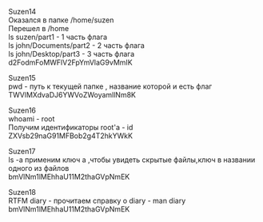 Suzen14 \
Оказался в папке /home/suzen \
Перешел в /home \
ls suzen/part1 - 1 часть флага \
ls john/Documents/part2 - 2 часть флага \
ls john/Desktop/part3 - 3 часть флага \
d2FodmFoMWFlV2FpYmVlaG9vMmIK 


Suzen15 \
pwd - путь к текущей папке , название которой и есть флаг \
TWVlMXdvaDJ6YWVoZWoyamllNm8K 


Suzen16 \
whoami - root \
Получим идентификаторы root'a  - id \
ZXVsb29naG91MFBob2g4T2hkYWkK 


Suzen17 \
ls -a применим ключ а ,чтобы увидеть скрытые файлы,ключ в названии одного из файлов \
bmVlNm1lMEhhaU11M2thaGVpNmEK 


Suzen18 \
RTFM diary - прочитаем справку о diary - man diary \
bmVlNm1lMEhhaU11M2thaGVpNmEK






